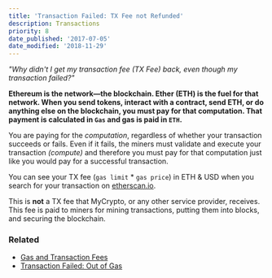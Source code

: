 ```yaml
---
title: 'Transaction Failed: TX Fee not Refunded'
description: Transactions
priority: 8
date_published: '2017-07-05'
date_modified: '2018-11-29'
---
```



*"Why didn't I get my transaction fee (TX Fee) back, even though my transaction failed?"*

**Ethereum is the network—the blockchain. Ether (ETH) is the fuel for that network. When you send tokens, interact with a contract, send ETH, or do anything else on the blockchain, you must pay for that computation. That payment is calculated in `Gas` and gas is paid in `ETH`.**

You are paying for the *computation*, regardless of whether your transaction succeeds or fails. Even if it fails, the miners must validate and execute your transaction *(compute)* and therefore you must pay for that computation just like you would pay for a successful transaction.

You can see your TX fee (`gas limit` * `gas price`) in ETH & USD when you search for your transaction on [etherscan.io](https://etherscan.io/tx/0xd0790ea27df12a3b4ce026ee2ffc7402c30cf7d988eef17b5c1d899c52a70b67).

This is **not** a TX  fee that MyCrypto, or any other service provider, receives. This fee is paid to miners for mining transactions, putting them into blocks, and securing the blockchain.

### Related

*   [Gas and Transaction Fees](https://support.mycrypto.com/gas/)
*   [Transaction Failed: Out of Gas](https://support.mycrypto.com/transactions/transaction-failed-out-of-gas.html)
